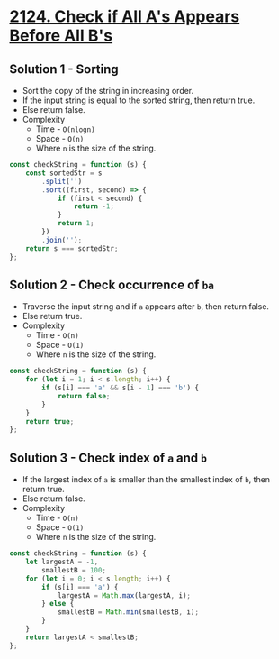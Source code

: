 # [2124. Check if All A's Appears Before All B's](https://leetcode.com/problems/check-if-all-as-appears-before-all-bs/)

## Solution 1 - Sorting

-   Sort the copy of the string in increasing order.
-   If the input string is equal to the sorted string, then return true.
-   Else return false.
-   Complexity
    -   Time - `O(nlogn)`
    -   Space - `O(n)`
    -   Where `n` is the size of the string.

```js
const checkString = function (s) {
    const sortedStr = s
        .split('')
        .sort((first, second) => {
            if (first < second) {
                return -1;
            }
            return 1;
        })
        .join('');
    return s === sortedStr;
};
```

## Solution 2 - Check occurrence of `ba`

-   Traverse the input string and if `a` appears after `b`, then return false.
-   Else return true.
-   Complexity
    -   Time - `O(n)`
    -   Space - `O(1)`
    -   Where `n` is the size of the string.

```js
const checkString = function (s) {
    for (let i = 1; i < s.length; i++) {
        if (s[i] === 'a' && s[i - 1] === 'b') {
            return false;
        }
    }
    return true;
};
```

## Solution 3 - Check index of `a` and `b`

-   If the largest index of `a` is smaller than the smallest index of `b`, then return true.
-   Else return false.
-   Complexity
    -   Time - `O(n)`
    -   Space - `O(1)`
    -   Where `n` is the size of the string.

```js
const checkString = function (s) {
    let largestA = -1,
        smallestB = 100;
    for (let i = 0; i < s.length; i++) {
        if (s[i] === 'a') {
            largestA = Math.max(largestA, i);
        } else {
            smallestB = Math.min(smallestB, i);
        }
    }
    return largestA < smallestB;
};
```
